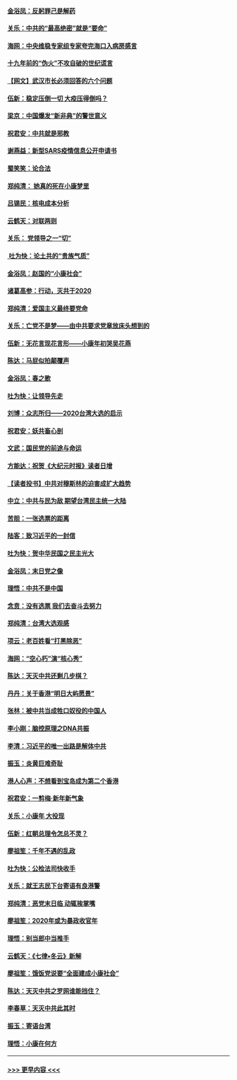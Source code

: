 #### [金浴凤：反躬罪己是解药](../pages/nsc993/n11820280.md?t=01260031) 
#### [关乐：中共的“最高绝密”就是“要命”](../pages/nsc993/n11816946.md?t=01260031) 
#### [海网：中央维稳专家组专家夸完海口入病房感言](../pages/nsc993/n11815138.md?t=01260031) 
#### [十九年前的“伪火”不攻自破的世纪谎言](../pages/nsc993/n11813238.md?t=01260031) 
#### [【网文】武汉市长必须回答的六个问题](../pages/nsc993/n11813848.md?t=01260031) 
#### [伍新：稳定压倒一切 大疫压得倒吗？](../pages/nsc993/n11812634.md?t=01260031) 
#### [梁京：中国爆发“新非典”的警世意义](../pages/nsc993/n11812554.md?t=01260031) 
#### [祝君安：中共就是邪教](../pages/nsc993/n11812431.md?t=01260031) 
#### [谢燕益：新型SARS疫情信息公开申请书](../pages/nsc993/n11808840.md?t=01260031) 
#### [蜀笑笑：论合法](../pages/nsc993/n11808064.md?t=01260031) 
#### [郑纯清： 她真的死在小康梦里](../pages/nsc993/n11806623.md?t=01260031) 
#### [吕锡民：核电成本分析](../pages/nsc993/n11806284.md?t=01260031) 
#### [云鹤天：对联两则](../pages/nsc993/n11805957.md?t=01260031) 
#### [关乐： 党领导之一“切”](../pages/nsc993/n11804505.md?t=01260031) 
#### [ 吐为快：论土共的“贵族气质”](../pages/nsc993/n11804490.md?t=01260031) 
#### [金浴凤：赵国的“小康社会”](../pages/nsc993/n11804452.md?t=01260031) 
#### [诸葛高参：行动，灭共于2020](../pages/nsc993/n11804120.md?t=01260031) 
#### [郑纯清：爱国主义最终要党命](../pages/nsc993/n11802197.md?t=01260031) 
#### [关乐：亡党不是梦——由中共要求党章放床头想到的](../pages/nsc993/n11802156.md?t=01260031) 
#### [伍新：无花言现花言形——小康年初哭吴花燕](../pages/nsc993/n11800044.md?t=01260031) 
#### [陈达：马屁似拍颠覆声](../pages/nsc993/n11800010.md?t=01260031) 
#### [金浴凤：春之歌](../pages/nsc993/n11797687.md?t=01260031) 
#### [吐为快：让领导先走](../pages/nsc993/n11797512.md?t=01260031) 
#### [刘博：众志所归——2020台湾大选的启示](../pages/nsc993/n11796878.md?t=01260031) 
#### [祝君安：妖共畜心剖](../pages/nsc993/n11794273.md?t=01260031) 
#### [文武：国民党的前途与命运](../pages/nsc993/n11794198.md?t=01260031) 
#### [方能达：祝贺《大纪元时报》读者日增](../pages/nsc993/n11793807.md?t=01260031) 
#### [【读者投书】中共对穆斯林的迫害成扩大趋势](../pages/nsc993/n11791371.md?t=01260031) 
#### [中立：中共与民为敌 期望台湾民主统一大陆](../pages/nsc993/n11790392.md?t=01260031) 
#### [苦胆：一张选票的距离](../pages/nsc993/n11788914.md?t=01260031) 
#### [陆客：致习近平的一封信](../pages/nsc993/n11788867.md?t=01260031) 
#### [吐为快：贺中华民国之民主光大](../pages/nsc993/n11788618.md?t=01260031) 
#### [金浴凤：末日党之像](../pages/nsc993/n11787475.md?t=01260031) 
#### [理悟：中共不是中国](../pages/nsc993/n11787463.md?t=01260031) 
#### [念贲：没有选票  我们去奋斗去努力](../pages/nsc993/n11787398.md?t=01260031) 
#### [郑纯清：台湾大选观感](../pages/nsc993/n11786210.md?t=01260031) 
#### [项云：老百姓看“打黑除恶”](../pages/nsc993/n11785398.md?t=01260031) 
#### [海网：“空心朽”演“核心秀”](../pages/nsc993/n11783874.md?t=01260031) 
#### [陈达：天灭中共还剩几步棋？](../pages/nsc993/n11783719.md?t=01260031) 
#### [丹丹：关于香港“明日大屿愿景”](../pages/nsc993/n11783273.md?t=01260031) 
#### [张林：被中共当成牲口奴役的中国人](../pages/nsc993/n11782397.md?t=01260031) 
#### [李小刚：脑控原理之DNA共振](../pages/nsc993/n11780962.md?t=01260031) 
#### [李清：习近平的唯一出路是解体中共](../pages/nsc993/n11780866.md?t=01260031) 
#### [振玉：炎黄巨难奇耻](../pages/nsc993/n11779632.md?t=01260031) 
#### [港人心声：不想看到宝岛成为第二个香港](../pages/nsc993/n11778817.md?t=01260031) 
#### [祝君安：一剪梅‧新年新气象](../pages/nsc993/n11776340.md?t=01260031) 
#### [关乐：小康年 大役现](../pages/nsc993/n11774213.md?t=01260031) 
#### [伍新：红朝总理令怎总不灵？](../pages/nsc993/n11770813.md?t=01260031) 
#### [廖祖笙：千年不遇的乱政](../pages/nsc993/n11770373.md?t=01260031) 
#### [吐为快：公检法司快收手](../pages/nsc993/n11770359.md?t=01260031) 
#### [关乐：就王志民下台寄语有良港警](../pages/nsc993/n11769903.md?t=01260031) 
#### [郑纯清：恶党末日临 动辄挨掌嘴](../pages/nsc993/n11769356.md?t=01260031) 
#### [廖祖笙：2020年或为暴政收官年](../pages/nsc993/n11768216.md?t=01260031) 
#### [理悟：别当郎中当推手](../pages/nsc993/n11768243.md?t=01260031) 
#### [云鹤天：《七律▪冬云》新解](../pages/nsc993/n11768204.md?t=01260031) 
#### [廖祖笙：饿饭党说要“全面建成小康社会”](../pages/nsc993/n11767482.md?t=01260031) 
#### [陈达：天灭中共之罗网谁能挡住？](../pages/nsc993/n11767465.md?t=01260031) 
#### [李春草：天灭中共此其时](../pages/nsc993/n11767452.md?t=01260031) 
#### [振玉：寄语台湾](../pages/nsc993/n11767432.md?t=01260031) 
#### [理悟：小康在何方](../pages/nsc993/n11767394.md?t=01260031) 

----
#### [ >>> 更早内容 <<< ](../indexes/nsc993-earlier.md)
